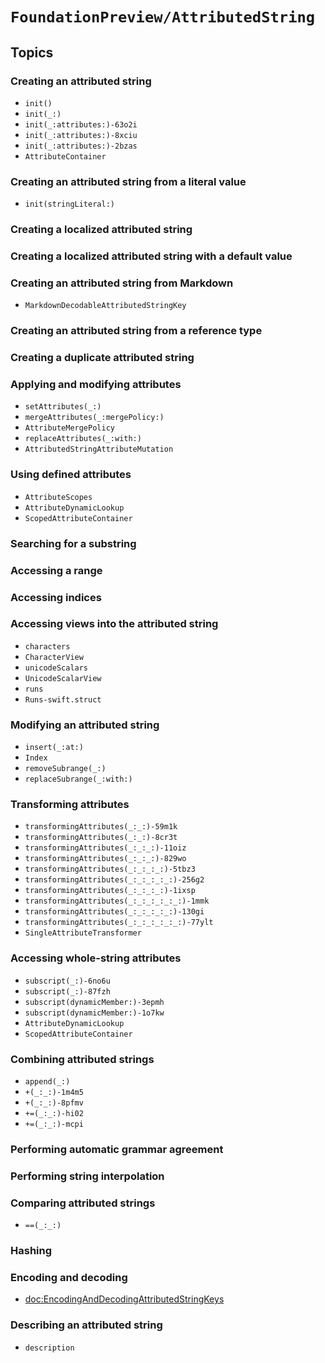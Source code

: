 # ``FoundationPreview/AttributedString``

## Topics

### Creating an attributed string

- ``init()``
- ``init(_:)``
- ``init(_:attributes:)-63o2i``
- ``init(_:attributes:)-8xciu``
- ``init(_:attributes:)-2bzas``
- ``AttributeContainer``

### Creating an attributed string from a literal value

- ``init(stringLiteral:)``

### Creating a localized attributed string

### Creating a localized attributed string with a default value

### Creating an attributed string from Markdown

- ``MarkdownDecodableAttributedStringKey``

### Creating an attributed string from a reference type

### Creating a duplicate attributed string

### Applying and modifying attributes

- ``setAttributes(_:)``
- ``mergeAttributes(_:mergePolicy:)``
- ``AttributeMergePolicy``
- ``replaceAttributes(_:with:)``
- ``AttributedStringAttributeMutation``

### Using defined attributes

- ``AttributeScopes``
- ``AttributeDynamicLookup``
- ``ScopedAttributeContainer``

### Searching for a substring

### Accessing a range

### Accessing indices

### Accessing views into the attributed string

- ``characters``
- ``CharacterView``
- ``unicodeScalars``
- ``UnicodeScalarView``
- ``runs``
- ``Runs-swift.struct``

### Modifying an attributed string

- ``insert(_:at:)``
- ``Index``
- ``removeSubrange(_:)``
- ``replaceSubrange(_:with:)``

### Transforming attributes

- ``transformingAttributes(_:_:)-59m1k``
- ``transformingAttributes(_:_:)-8cr3t``
- ``transformingAttributes(_:_:_:)-11oiz``
- ``transformingAttributes(_:_:_:)-829wo``
- ``transformingAttributes(_:_:_:_:)-5tbz3``
- ``transformingAttributes(_:_:_:_:_:)-256g2``
- ``transformingAttributes(_:_:_:_:)-1ixsp``
- ``transformingAttributes(_:_:_:_:_:_:)-1mmk``
- ``transformingAttributes(_:_:_:_:_:)-130gi``
- ``transformingAttributes(_:_:_:_:_:_:)-77ylt``
- ``SingleAttributeTransformer``

### Accessing whole-string attributes

- ``subscript(_:)-6no6u``
- ``subscript(_:)-87fzh``
- ``subscript(dynamicMember:)-3epmh``
- ``subscript(dynamicMember:)-1o7kw``
- ``AttributeDynamicLookup``
- ``ScopedAttributeContainer``

### Combining attributed strings

- ``append(_:)``
- ``+(_:_:)-1m4m5``
- ``+(_:_:)-8pfmv``
- ``+=(_:_:)-hi02``
- ``+=(_:_:)-mcpi``

### Performing automatic grammar agreement

### Performing string interpolation

### Comparing attributed strings

- ``==(_:_:)``

### Hashing

### Encoding and decoding

- <doc:EncodingAndDecodingAttributedStringKeys>


### Describing an attributed string

- ``description``



